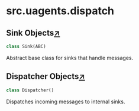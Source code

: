 

# src.uagents.dispatch



## Sink Objects[↗](https://github.com/fetchai/uAgents/blob/main/python/src/uagents/dispatch.py#L14)

```python
class Sink(ABC)
```

Abstract base class for sinks that handle messages.



## Dispatcher Objects[↗](https://github.com/fetchai/uAgents/blob/main/python/src/uagents/dispatch.py#L32)

```python
class Dispatcher()
```

Dispatches incoming messages to internal sinks.

